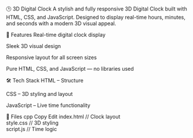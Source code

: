 🕒 3D Digital Clock
A stylish and fully responsive 3D Digital Clock built with HTML, CSS, and JavaScript. Designed to display real-time hours, minutes, and seconds with a modern 3D visual appeal.

🚀 Features
Real-time digital clock display

Sleek 3D visual design

Responsive layout for all screen sizes

Pure HTML, CSS, and JavaScript — no libraries used

🛠️ Tech Stack
HTML – Structure

CSS – 3D styling and layout

JavaScript – Live time functionality

📁 Files
cpp
Copy
Edit
index.html     // Clock layout  
style.css      // 3D styling  
script.js      // Time logic  
